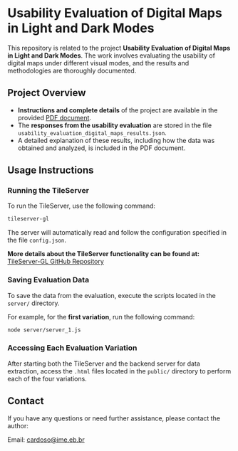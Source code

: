 # Usability Evaluation of Digital Maps in Light and Dark Modes

This repository is related to the project **Usability Evaluation of Digital Maps in Light and Dark Modes**. The work involves evaluating the usability of digital maps under different visual modes, and the results and methodologies are thoroughly documented.

## Project Overview

- **Instructions and complete details** of the project are available in the provided [PDF document](path/to/your/document.pdf).
- The **responses from the usability evaluation** are stored in the file `usability_evaluation_digital_maps_results.json`.
- A detailed explanation of these results, including how the data was obtained and analyzed, is included in the PDF document.

## Usage Instructions

### Running the TileServer

To run the TileServer, use the following command:

```bash
tileserver-gl
```

The server will automatically read and follow the configuration specified in the file `config.json`.

**More details about the TileServer functionality can be found at:** [TileServer-GL GitHub Repository](https://github.com/maptiler/tileserver-gl)

### Saving Evaluation Data

To save the data from the evaluation, execute the scripts located in the `server/` directory.

For example, for the **first variation**, run the following command:

```bash
node server/server_1.js
```

### Accessing Each Evaluation Variation

After starting both the TileServer and the backend server for data extraction, access the `.html` files located in the `public/` directory to perform each of the four variations.

## **Contact**

If you have any questions or need further assistance, please contact the author:

Email: cardoso@ime.eb.br
